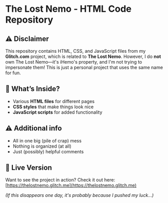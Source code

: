 # The Lost Nemo - HTML Code Repository

## ⚠️ Disclaimer
This repository contains HTML, CSS, and JavaScript files from my **Glitch.com** project, which is related to **The Lost Nemo**. However, I do **not** own The Lost Nemo—it's iHemo's property, and I'm not trying to impersonate them! This is just a personal project that uses the same name for fun.

## 📂 What’s Inside?
- Various **HTML files** for different pages
- **CSS styles** that make things look nice
- **JavaScript scripts** for added functionality

## ⚠️ Additional info
- All in one big (pile of crap) mess 
- Nothing is organized (at all)
- Just (possibly) helpful comments 

## 🚀 Live Version
Want to see the project in action? Check it out here:
[https://thelostnemo.glitch.me](https://thelostnemo.glitch.me)

*(If this disappears one day, it's probably because I pushed my luck...)*

